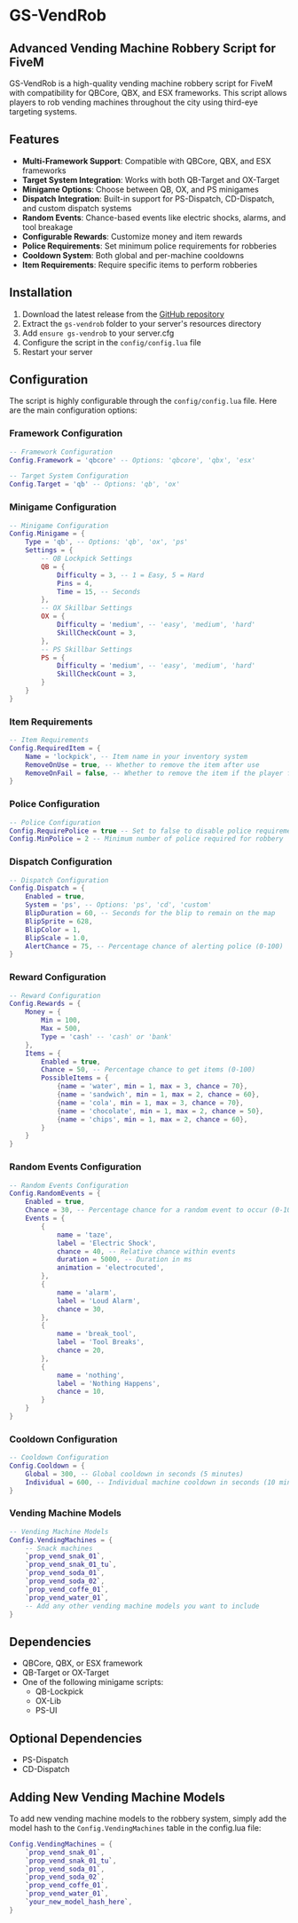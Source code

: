 # GS-VendRob

## Advanced Vending Machine Robbery Script for FiveM

GS-VendRob is a high-quality vending machine robbery script for FiveM with compatibility for QBCore, QBX, and ESX frameworks. This script allows players to rob vending machines throughout the city using third-eye targeting systems.


## Features

- **Multi-Framework Support**: Compatible with QBCore, QBX, and ESX frameworks
- **Target System Integration**: Works with both QB-Target and OX-Target
- **Minigame Options**: Choose between QB, OX, and PS minigames
- **Dispatch Integration**: Built-in support for PS-Dispatch, CD-Dispatch, and custom dispatch systems
- **Random Events**: Chance-based events like electric shocks, alarms, and tool breakage
- **Configurable Rewards**: Customize money and item rewards
- **Police Requirements**: Set minimum police requirements for robberies
- **Cooldown System**: Both global and per-machine cooldowns
- **Item Requirements**: Require specific items to perform robberies

## Installation

1. Download the latest release from the [GitHub repository](https://github.com/yourusername/gs-vendrob/releases)
2. Extract the `gs-vendrob` folder to your server's resources directory
3. Add `ensure gs-vendrob` to your server.cfg
4. Configure the script in the `config/config.lua` file
5. Restart your server

## Configuration

The script is highly configurable through the `config/config.lua` file. Here are the main configuration options:

### Framework Configuration

```lua
-- Framework Configuration
Config.Framework = 'qbcore' -- Options: 'qbcore', 'qbx', 'esx'

-- Target System Configuration
Config.Target = 'qb' -- Options: 'qb', 'ox'
```

### Minigame Configuration

```lua
-- Minigame Configuration
Config.Minigame = {
    Type = 'qb', -- Options: 'qb', 'ox', 'ps'
    Settings = {
        -- QB Lockpick Settings
        QB = {
            Difficulty = 3, -- 1 = Easy, 5 = Hard
            Pins = 4,
            Time = 15, -- Seconds
        },
        -- OX Skillbar Settings
        OX = {
            Difficulty = 'medium', -- 'easy', 'medium', 'hard'
            SkillCheckCount = 3,
        },
        -- PS Skillbar Settings
        PS = {
            Difficulty = 'medium', -- 'easy', 'medium', 'hard'
            SkillCheckCount = 3,
        }
    }
}
```

### Item Requirements

```lua
-- Item Requirements
Config.RequiredItem = {
    Name = 'lockpick', -- Item name in your inventory system
    RemoveOnUse = true, -- Whether to remove the item after use
    RemoveOnFail = false, -- Whether to remove the item if the player fails
}
```

### Police Configuration

```lua
-- Police Configuration
Config.RequirePolice = true -- Set to false to disable police requirement
Config.MinPolice = 2 -- Minimum number of police required for robbery
```

### Dispatch Configuration

```lua
-- Dispatch Configuration
Config.Dispatch = {
    Enabled = true,
    System = 'ps', -- Options: 'ps', 'cd', 'custom'
    BlipDuration = 60, -- Seconds for the blip to remain on the map
    BlipSprite = 628,
    BlipColor = 1,
    BlipScale = 1.0,
    AlertChance = 75, -- Percentage chance of alerting police (0-100)
}
```

### Reward Configuration

```lua
-- Reward Configuration
Config.Rewards = {
    Money = {
        Min = 100,
        Max = 500,
        Type = 'cash' -- 'cash' or 'bank'
    },
    Items = {
        Enabled = true,
        Chance = 50, -- Percentage chance to get items (0-100)
        PossibleItems = {
            {name = 'water', min = 1, max = 3, chance = 70},
            {name = 'sandwich', min = 1, max = 2, chance = 60},
            {name = 'cola', min = 1, max = 3, chance = 70},
            {name = 'chocolate', min = 1, max = 2, chance = 50},
            {name = 'chips', min = 1, max = 2, chance = 60},
        }
    }
}
```

### Random Events Configuration

```lua
-- Random Events Configuration
Config.RandomEvents = {
    Enabled = true,
    Chance = 30, -- Percentage chance for a random event to occur (0-100)
    Events = {
        {
            name = 'taze',
            label = 'Electric Shock',
            chance = 40, -- Relative chance within events
            duration = 5000, -- Duration in ms
            animation = 'electrocuted',
        },
        {
            name = 'alarm',
            label = 'Loud Alarm',
            chance = 30,
        },
        {
            name = 'break_tool',
            label = 'Tool Breaks',
            chance = 20,
        },
        {
            name = 'nothing',
            label = 'Nothing Happens',
            chance = 10,
        }
    }
}
```

### Cooldown Configuration

```lua
-- Cooldown Configuration
Config.Cooldown = {
    Global = 300, -- Global cooldown in seconds (5 minutes)
    Individual = 600, -- Individual machine cooldown in seconds (10 minutes)
}
```

### Vending Machine Models

```lua
-- Vending Machine Models
Config.VendingMachines = {
    -- Snack machines
    `prop_vend_snak_01`,
    `prop_vend_snak_01_tu`,
    `prop_vend_soda_01`,
    `prop_vend_soda_02`,
    `prop_vend_coffe_01`,
    `prop_vend_water_01`,
    -- Add any other vending machine models you want to include
}
```

## Dependencies

- QBCore, QBX, or ESX framework
- QB-Target or OX-Target
- One of the following minigame scripts:
  - QB-Lockpick
  - OX-Lib
  - PS-UI

## Optional Dependencies

- PS-Dispatch
- CD-Dispatch

## Adding New Vending Machine Models

To add new vending machine models to the robbery system, simply add the model hash to the `Config.VendingMachines` table in the config.lua file:

```lua
Config.VendingMachines = {
    `prop_vend_snak_01`,
    `prop_vend_snak_01_tu`,
    `prop_vend_soda_01`,
    `prop_vend_soda_02`,
    `prop_vend_coffe_01`,
    `prop_vend_water_01`,
    `your_new_model_hash_here`,
}
```

